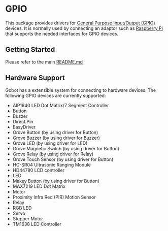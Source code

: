# GPIO

This package provides drivers for [General Purpose Input/Output (GPIO)](https://en.wikipedia.org/wiki/General_Purpose_Input/Output)
devices. It is normally used by connecting an adaptor such as [Raspberry Pi](https://gobot.io/documentation/platforms/raspi/)
that supports the needed interfaces for GPIO devices.

## Getting Started

Please refer to the main [README.md](https://github.com/hybridgroup/gobot/blob/release/README.md)

## Hardware Support

Gobot has a extensible system for connecting to hardware devices. The following GPIO devices are currently supported:

- AIP1640 LED Dot Matrix/7 Segment Controller
- Button
- Buzzer
- Direct Pin
- EasyDriver
- Grove Button (by using driver for Button)
- Grove Buzzer (by using driver for Buzzer)
- Grove LED (by using driver for LED)
- Grove Magnetic Switch (by using driver for Button)
- Grove Relay (by using driver for Relay)
- Grove Touch Sensor (by using driver for Button)
- HC-SR04 Ultrasonic Ranging Module
- HD44780 LCD controller
- LED
- Makey Button (by using driver for Button)
- MAX7219 LED Dot Matrix
- Motor
- Proximity Infra Red (PIR) Motion Sensor
- Relay
- RGB LED
- Servo
- Stepper Motor
- TM1638 LED Controller
